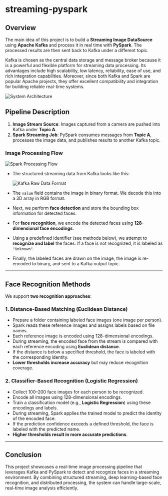 # streaming-pyspark

## Overview

The main idea of this project is to build a **Streaming Image DataSource** using **Apache Kafka** and process it in real time with **PySpark**. The processed results are then sent back to Kafka under a different topic.

Kafka is chosen as the central data storage and message broker because it is a powerful and flexible platform for streaming data processing. Its advantages include high scalability, low latency, reliability, ease of use, and rich integration capabilities. Moreover, since both Kafka and Spark are popular Apache projects, they offer excellent compatibility and integration for building reliable real-time systems.

![System Architecture](https://github.com/ntp2003/streaming-pyspark/assets/95475230/3e4d8665-f919-419b-a51e-f91760072249)

## Pipeline Description

1. **Image Stream Source**: Images captured from a camera are pushed into Kafka under **Topic A**.
2. **Spark Streaming Job**: PySpark consumes messages from **Topic A**, processes the image data, and publishes results to another Kafka topic.

### Image Processing Flow

![Spark Processing Flow](https://github.com/ntp2003/streaming-pyspark/assets/95475230/a28daec8-a2a8-4ff4-bdc5-3081b9c866aa)

* The structured streaming data from Kafka looks like this:

  ![Kafka Raw Data Format](https://github.com/ntp2003/streaming-pyspark/assets/95475230/cf586709-1b66-464a-a8a0-6e10f660e8fe)

* The `value` field contains the image in binary format. We decode this into a 3D array in RGB format.

* Next, we perform **face detection** and store the bounding box information for detected faces.

* For **face recognition**, we encode the detected faces using **128-dimensional face encodings**.

* Using a predefined identifier (see methods below), we attempt to **recognize and label** the faces. If a face is not recognized, it is labeled as `"Unknown"`.

* Finally, the labeled faces are drawn on the image, the image is re-encoded to binary, and sent to a Kafka output topic.

---

## Face Recognition Methods

We support **two recognition approaches**:

### 1. Distance-Based Matching (Euclidean Distance)

* Prepare a folder containing labeled face images (one image per person).
* Spark reads these reference images and assigns labels based on file names.
* Each reference image is encoded using 128-dimensional encodings.
* During streaming, the encoded face from the stream is compared with each reference encoding using **Euclidean distance**.
* If the distance is below a specified threshold, the face is labeled with the corresponding identity.
* **Lower thresholds increase accuracy** but may reduce recognition coverage.

### 2. Classifier-Based Recognition (Logistic Regression)

* Collect 100–200 face images for each person to be recognized.
* Encode all images using 128-dimensional encodings.
* Train a classification model (e.g., **Logistic Regression**) using these encodings and labels.
* During streaming, Spark applies the trained model to predict the identity of the encoded face.
* If the prediction confidence exceeds a defined threshold, the face is labeled with the predicted name.
* **Higher thresholds result in more accurate predictions**.

---

## Conclusion

This project showcases a real-time image processing pipeline that leverages Kafka and PySpark to detect and recognize faces in a streaming environment. By combining structured streaming, deep learning-based face recognition, and distributed processing, the system can handle large-scale, real-time image analysis efficiently.
